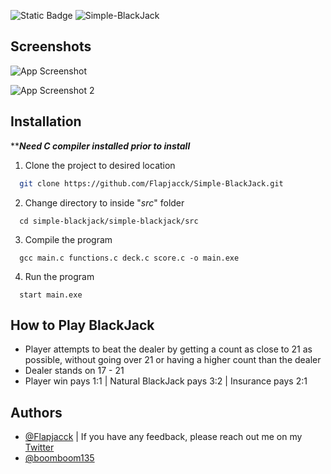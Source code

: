![Static Badge](https://img.shields.io/badge/License-MIT-green)
![Simple-BlackJack](https://socialify.git.ci/Flapjacck/Simple-BlackJack/image?description=1&descriptionEditable=Game%20of%20Blackjack%20made%20in%20the%20C%20programming%20language.%20Created%20to%20deepen%20my%20understanding%20of%20the%20C%20language%20and%20git.&language=1&name=1&pattern=Plus&stargazers=1&theme=Dark)



## Screenshots

![App Screenshot](https://i.imgur.com/YGS9ZgV.png)

![App Screenshot 2](https://i.imgur.com/KenRmWR.png)


## Installation

*****Need C compiler installed prior to install***

1. Clone the project to desired location
```bash
  git clone https://github.com/Flapjacck/Simple-BlackJack.git
```

2. Change directory to inside "*src*" folder
```
  cd simple-blackjack/simple-blackjack/src
```

3. Compile the program
```
  gcc main.c functions.c deck.c score.c -o main.exe
```

4. Run the program
```
  start main.exe
```

## How to Play BlackJack

- Player attempts to beat the dealer by getting a count as close to 21 as possible, without going over 21 or having a higher count than the dealer
- Dealer stands on 17 - 21
- Player win pays 1:1 | Natural BlackJack pays 3:2 | Insurance pays 2:1
   
## Authors

- [@Flapjacck](https://www.github.com/Flapjacck) | If you have any feedback, please reach out me on my [Twitter](https://x.com/SpennGK)
- [@boomboom135](https://www.github.com/boomboom135)
